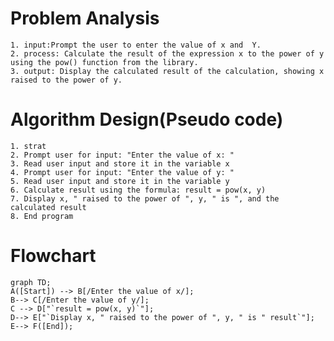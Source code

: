 # Problem Analysis
    1. input:Prompt the user to enter the value of x and  Y.
    2. process: Calculate the result of the expression x to the power of y using the pow() function from the library.
    3. output: Display the calculated result of the calculation, showing x raised to the power of y.
# Algorithm Design(Pseudo code)
    1. strat
    2. Prompt user for input: "Enter the value of x: "
    3. Read user input and store it in the variable x
    4. Prompt user for input: "Enter the value of y: "
    5. Read user input and store it in the variable y
    6. Calculate result using the formula: result = pow(x, y)
    7. Display x, " raised to the power of ", y, " is ", and the calculated result
    8. End program
# Flowchart
```mermaid
graph TD;
A([Start]) --> B[/Enter the value of x/];
B--> C[/Enter the value of y/];
C --> D["`result = pow(x, y)`"];
D--> E["`Display x, " raised to the power of ", y, " is " result`"];
E--> F([End]);
```
